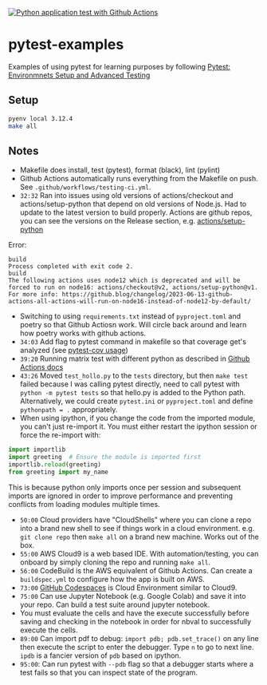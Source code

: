 [![Python application test with Github Actions](https://github.com/slyt/pytest-example/actions/workflows/testing-ci.yml/badge.svg)](https://github.com/slyt/pytest-example/actions/workflows/testing-ci.yml)

# pytest-examples
Examples of using pytest for learning purposes by following [Pytest: Environmnets Setup and Advanced Testing](https://www.coursera.org/videos/spark-hadoop-snowflake-data-engineering/UUI0G?authProvider=target&query=pytest&source=search)


## Setup

```sh
pyenv local 3.12.4
make all
```

## Notes
- Makefile does install, test (pytest), format (black), lint (pylint)
- Github Actions automatically runs everything from the Makefile on push. See `.github/workflows/testing-ci.yml`.
- `32:32` Ran into issues using old versions of actions/checkout and actions/setup-python that depend on old versions of Node.js. Had to update to the latest version to build properly. Actions are github repos, you can see the versions on the Release section, e.g. [actions/setup-python](https://github.com/actions/setup-python)

Error:
```
build
Process completed with exit code 2.
build
The following actions uses node12 which is deprecated and will be forced to run on node16: actions/checkout@v2, actions/setup-python@v1. For more info: https://github.blog/changelog/2023-06-13-github-actions-all-actions-will-run-on-node16-instead-of-node12-by-default/

```

- Switching to using `requirements.txt` instead of `pyproject.toml` and poetry so that Github Actiosn work. Will circle back around and learn how poetry works with github actions.
- `34:03` Add flag to pytest command in makefile so that coverage get's analyzed (see [pytest-cov usage](https://pypi.org/project/pytest-cov/#usage))
- `39:20` Running matrix test with different python as described in [Github Actions docs](https://docs.github.com/en/actions/use-cases-and-examples/building-and-testing/building-and-testing-python#using-multiple-python-versions)
- `43:26` Moved `test_hollo.py` to the `tests` directory, but then `make test` failed because I was calling pytest directly, need to call pytest with `python -m pytest tests` so that hello.py is added to the Python path. Alternatively, we could create `pytest.ini` or `pyproject.toml` and define `pythonpath = .` appropriately.
- When using ipython, if you change the code from the imported module, you can't just re-import it. You must either restart the ipython session or force the re-import with:
```python
import importlib
import greeting  # Ensure the module is imported first
importlib.reload(greeting)
from greeting import my_name
```

This is because python only imports once per session and subsequent imports are ignored in order to improve performance and preventing conflicts from loading modules multiple times.

- `50:00` Cloud providers have "CloudShells" where you can clone a repo into a brand new shell to see if things work in a cloud environment. e.g. `git clone repo` then `make all` on a brand new machine. Works out of the box.
- `55:00` AWS Cloud9 is a web based IDE. With automation/testing, you can onboard by simply cloning the repo and running `make all`.
- `56:00` CodeBuild is the AWS equivalent of Github Actions. Can create a `buildspec.yml` to configure how the app is built on AWS.
- `73:00` [GitHub Codespaces](https://github.com/features/codespaces) is Cloud Environment similar to Cloud9.
- `75:00` Can use Jupyter Notebook (e.g. Google Colab) and save it into your repo. Can build a test suite around jupyter notebook.
- You must evaluate the cells and have the execute successfully before saving and checking in the notebook in order for nbval to successfully execute the cells.
- `89:00` Can import pdf to debug: `import pdb; pdb.set_trace()` on any line then execute the script to enter the debugger. Type `n` to go to next line. `ipdb` is a fancier version of `pdb` based on ipython.
- `95:00`: Can run pytest with `--pdb` flag so that a debugger starts where a test fails so that you can inspect state of the program.